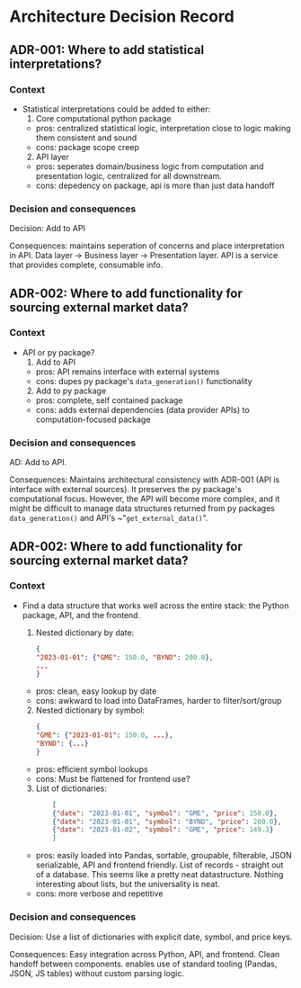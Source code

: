 # Architecture Decision Record

## ADR-001: Where to add statistical interpretations?

### Context
- Statistical interpretations could be added to either:
    1. Core computational python package
    - pros: centralized statistical logic, interpretation close to logic making them consistent and sound
    - cons: package scope creep
    2. API layer
    - pros: seperates domain/business logic from computation and presentation logic, centralized for all downstream. 
    - cons: depedency on package, api is more than just data handoff

### Decision and consequences

Decision: Add to API

Consequences: maintains seperation of concerns and place interpretation in API. Data layer -> Business layer -> Presentation layer. API is a service that provides complete, consumable info.

## ADR-002: Where to add functionality for sourcing external market data?

### Context
-  API or py package?
    1. Add to API
    - pros: API remains interface with external systems
    - cons: dupes py package's `data_generation()` functionality
    2. Add to py package
    - pros: complete, self contained package
    - cons: adds external dependencies (data provider APIs) to computation-focused package

### Decision and consequences

AD: Add to API.

Consequences: Maintains architectural consistency with ADR-001 (API is interface with external sources). It preserves the py package's computational focus. However, the API will become more complex, and it might be difficult to manage data structures returned from py packages `data_generation()` and API's ~"`get_external_data()`".

## ADR-002: Where to add functionality for sourcing external market data?

### Context

- Find a data structure that works well across the entire stack: the Python package, API, and the frontend.
    1. Nested dictionary by date:
        ```json
        {
        "2023-01-01": {"GME": 150.0, "BYND": 200.0},
        ...
        }
        ```
    - pros: clean, easy lookup by date
    - cons: awkward to load into DataFrames, harder to filter/sort/group

    2. Nested dictionary by symbol:
        ```json
        {
        "GME": {"2023-01-01": 150.0, ...},
        "BYND": {...}
        }
        ```
    - pros: efficient symbol lookups
    - cons: Must be flattened for frontend use?

    3. List of dictionaries:
        ```json
            [
            {"date": "2023-01-01", "symbol": "GME", "price": 150.0},
            {"date": "2023-01-01", "symbol": "BYND", "price": 200.0},
            {"date": "2023-01-02", "symbol": "GME", "price": 149.3}
            ]
        ```
    - pros: easily loaded into Pandas, sortable, groupable, filterable, JSON serializable, API and frontend friendly. List of records - straight out of a database. This seems like a pretty neat datastructure. Nothing interesting about lists, but the universality is neat.
    - cons: more verbose and repetitive

### Decision and consequences

Decision: Use a list of dictionaries with explicit date, symbol, and price keys.

Consequences: Easy integration across Python, API, and frontend. Clean handoff between components. enables use of standard tooling (Pandas, JSON, JS tables) without custom parsing logic.
